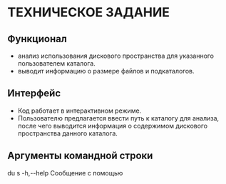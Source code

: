 # **ТЕХНИЧЕСКОЕ ЗАДАНИЕ**

## **Функционал**
- анализ использования дискового пространства для указанного пользователем каталога.
- выводит информацию о размере файлов и подкаталогов.

## **Интерфейс**
- Код работает в интерактивном режиме.
- Пользователю предлагается ввести путь к каталогу для анализа, после чего выводится информация о содержимом дискового пространства данного каталога.

## **Аргументы командной строки**
du <options> <directory>
s
  -h,--help                  Сообщение с помощью
